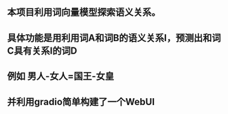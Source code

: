 
## 本项目利用词向量模型探索语义关系。

## 具体功能是用利用词A和词B的语义关系I，预测出和词C具有关系I的词D

## 例如 男人-女人=国王-女皇

## 并利用gradio简单构建了一个WebUI